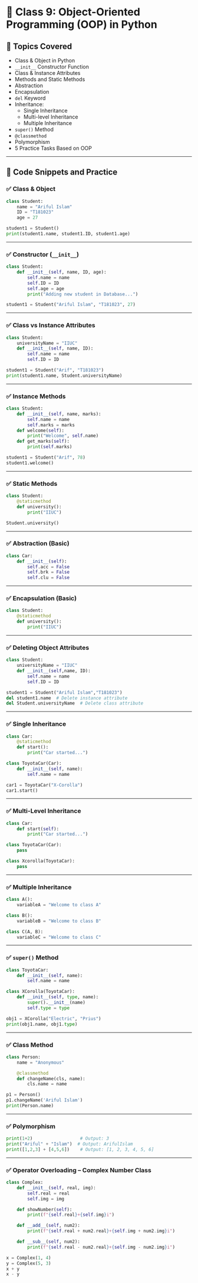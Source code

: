 # 🧠 Class 9: Object-Oriented Programming (OOP) in Python

## 📝 Topics Covered

- Class & Object in Python
- `__init__` Constructor Function
- Class & Instance Attributes
- Methods and Static Methods
- Abstraction
- Encapsulation
- `del` Keyword
- Inheritance:
  - Single Inheritance
  - Multi-level Inheritance
  - Multiple Inheritance
- `super()` Method
- `@classmethod`
- Polymorphism
- 5 Practice Tasks Based on OOP

---

## 📌 Code Snippets and Practice

### ✅ Class & Object

```python
class Student:
    name = "Ariful Islam"
    ID = "T181023"
    age = 27

student1 = Student()
print(student1.name, student1.ID, student1.age)
````

---

### ✅ Constructor (`__init__`)

```python
class Student:
    def __init__(self, name, ID, age):
        self.name = name
        self.ID = ID
        self.age = age
        print("Adding new student in Database...")

student1 = Student("Ariful Islam", "T181023", 27)
```

---

### ✅ Class vs Instance Attributes

```python
class Student:
    universityName = "IIUC"
    def __init__(self, name, ID):
        self.name = name
        self.ID = ID

student1 = Student("Arif", "T181023")
print(student1.name, Student.universityName)
```

---

### ✅ Instance Methods

```python
class Student:
    def __init__(self, name, marks):
        self.name = name
        self.marks = marks
    def welcome(self):
        print("Welcome", self.name)
    def get_marks(self):
        print(self.marks)

student1 = Student("Arif", 78)
student1.welcome()
```

---

### ✅ Static Methods

```python
class Student:
    @staticmethod
    def university():
        print("IIUC")

Student.university()
```

---

### ✅ Abstraction (Basic)

```python
class Car:
    def __init__(self):
        self.acc = False
        self.brk = False
        self.clu = False
```

---

### ✅ Encapsulation (Basic)

```python
class Student:
    @staticmethod
    def university():
        print("IIUC")
```

---

### ✅ Deleting Object Attributes

```python
class Student:
    universityName = "IIUC"
    def __init__(self,name, ID):
        self.name = name
        self.ID = ID

student1 = Student("Ariful Islam","T181023")
del student1.name  # Delete instance attribute
del Student.universityName  # Delete class attribute
```

---

### ✅ Single Inheritance

```python
class Car:
    @staticmethod
    def start():
        print("Car started...")

class ToyotaCar(Car):
    def __init__(self, name):
        self.name = name

car1 = ToyotaCar("X-Corolla")
car1.start()
```

---

### ✅ Multi-Level Inheritance

```python
class Car:
    def start(self):
        print("Car started...")

class ToyotaCar(Car):
    pass

class Xcorolla(ToyotaCar):
    pass
```

---

### ✅ Multiple Inheritance

```python
class A():
    variableA = "Welcome to class A"

class B():
    variableB = "Welcome to class B"

class C(A, B):
    variableC = "Welcome to class C"
```

---

### ✅ `super()` Method

```python
class ToyotaCar:
    def __init__(self, name):
        self.name = name

class XCorolla(ToyotaCar):
    def __init__(self, type, name):
        super().__init__(name)
        self.type = type

obj1 = XCorolla("Electric", "Prius")
print(obj1.name, obj1.type)
```

---

### ✅ Class Method

```python
class Person:
    name = "Anonymous"

    @classmethod
    def changeName(cls, name):
        cls.name = name

p1 = Person()
p1.changeName('Ariful Islam')
print(Person.name)
```

---

### ✅ Polymorphism

```python
print(1+2)                  # Output: 3
print("Ariful" + "Islam")  # Output: ArifulIslam
print([1,2,3] + [4,5,6])    # Output: [1, 2, 3, 4, 5, 6]
```

---

### ✅ Operator Overloading – Complex Number Class

```python
class Complex:
    def __init__(self, real, img):
        self.real = real
        self.img = img

    def showNumber(self):
        print(f"{self.real}+{self.img}i")

    def __add__(self, num2):
        print(f"{self.real + num2.real}+{self.img + num2.img}i")

    def __sub__(self, num2):
        print(f"{self.real - num2.real}+{self.img - num2.img}i")

x = Complex(1, 4)
y = Complex(5, 3)
x + y
x - y
```

